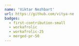 ```yaml
---
name: 'Viktar Nezhbart'
url: https://github.com/vitya-ne
badges:
  - first-contribution-small
  - workafrolic
  - workafrolic-25
  - merged-pr-50
---
```

